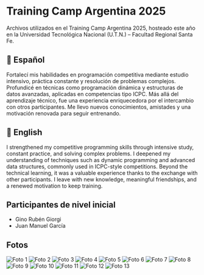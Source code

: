 # Training Camp Argentina 2025

Archivos utilizados en el Training Camp Argentina 2025, hosteado este año en la Universidad Tecnológica Nacional (U.T.N.) – Facultad Regional Santa Fe.

## 📘 Español

Fortalecí mis habilidades en programación competitiva mediante estudio intensivo, práctica constante y resolución de problemas complejos. Profundicé en técnicas como programación dinámica y estructuras de datos avanzadas, aplicadas en competencias tipo ICPC. Más allá del aprendizaje técnico, fue una experiencia enriquecedora por el intercambio con otros participantes. Me llevo nuevos conocimientos, amistades y una motivación renovada para seguir entrenando.

## 📗 English

I strengthened my competitive programming skills through intensive study, constant practice, and solving complex problems. I deepened my understanding of techniques such as dynamic programming and advanced data structures, commonly used in ICPC-style competitions. Beyond the technical learning, it was a valuable experience thanks to the exchange with other participants. I leave with new knowledge, meaningful friendships, and a renewed motivation to keep training.

## Participantes de nivel inicial

-   Gino Rubén Giorgi
-   Juan Manuel García

## Fotos

![Foto 1](./Media/1.jpg)
![Foto 2](./Media/2.jpg)
![Foto 3](./Media/3.jpg)
![Foto 4](./Media/4.jpg)
![Foto 5](./Media/5.jpg)
![Foto 6](./Media/6.jpg)
![Foto 7](./Media/7.jpg)
![Foto 8](./Media/8.jpg)
![Foto 9](./Media/9.jpg)
![Foto 10](./Media/10.jpg)
![Foto 11](./Media/11.jpg)
![Foto 12](./Media/12.jpg)
![Foto 13](./Media/13.jpg)
